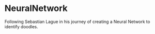 # NeuralNetwork

Following Sebastian Lague in his journey of creating a Neural Network to identify doodles.
